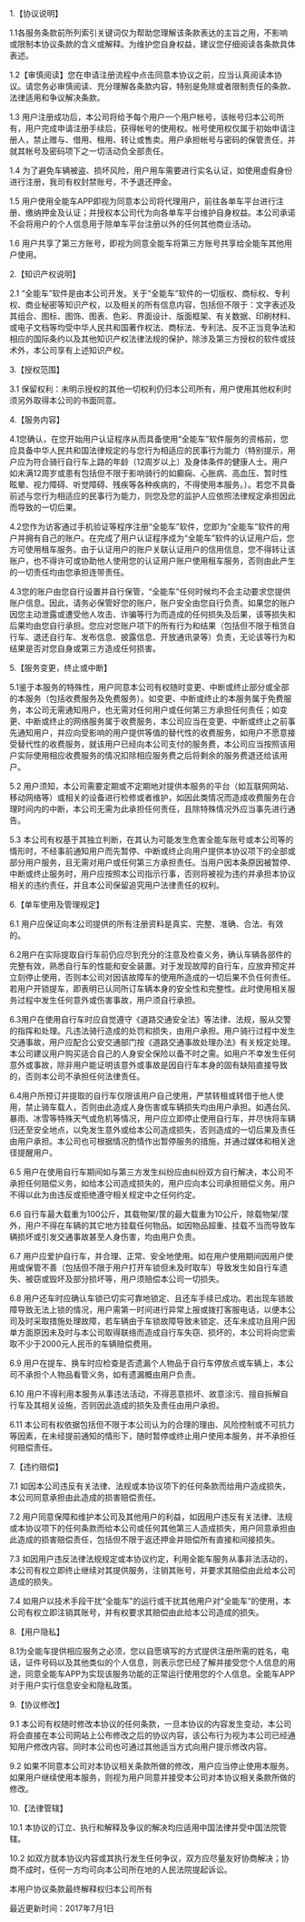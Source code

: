 1.【协议说明】

1.1各服务条款前所列索引关键词仅为帮助您理解该条款表达的主旨之用，不影响或限制本协议条款的含义或解释。为维护您自身权益，建议您仔细阅读各条款具体表述。

1.2【审慎阅读】您在申请注册流程中点击同意本协议之前，应当认真阅读本协议。请您务必审慎阅读、充分理解各条款内容，特别是免除或者限制责任的条款、法律适用和争议解决条款。

1.3 用户注册成功后，本公司将给予每个用户一个用户帐号，该帐号归本公司所有，用户完成申请注册手续后，获得帐号的使用权。帐号使用权仅属于初始申请注册人，禁止赠与、借用、租用、转让或售卖。用户承担帐号与密码的保管责任，并就其帐号及密码项下之一切活动负全部责任。

1.4  为了避免车辆被盗、损坏风险，用户用车需要进行实名认证，如使用虚假身份进行注册，我司有权封禁账号，不予退还押金。

1.5 用户使用全能车APP即视为同意本公司将代理用户，前往各单车平台进行注册、缴纳押金及认证；并授权本公司代为向各单车平台维护自身权益。本公司承诺不会将用户的个人信息用于除单车平台注册以外的任何其他商业活动。

1.6 用户共享了第三方账号，即视为同意全能车将第三方账号共享给全能车其他用户使用。

2.【知识产权说明】

2.1 “全能车”软件是由本公司开发。关于“全能车”软件的一切版权、商标权、专利权、商业秘密等知识产权，以及相关的所有信息内容，包括但不限于：文字表述及其组合、图标、图饰、图表、色彩、界面设计、版面框架、有关数据、印刷材料、或电子文档等均受中华人民共和国著作权法、商标法、专利法、反不正当竞争法和相应的国际条约以及其他知识产权法律法规的保护，除涉及第三方授权的软件或技术外，本公司享有上述知识产权。

3.【授权范围】

3.1 保留权利：未明示授权的其他一切权利仍归本公司所有，用户使用其他权利时须另外取得本公司的书面同意。

4.【服务内容】

4.1您确认，在您开始用户认证程序从而具备使用“全能车”软件服务的资格前，您应具备中华人民共和国法律规定的与您行为相适应的民事行为能力（特别提示，用户应为符合骑行自行车上路的年龄（12周岁以上）及身体条件的健康人士。用户如未满12周岁或患有包括但不限于影响骑行的如癫痫、心胀病、高血压、暂时性眩晕、视力障碍、听觉障碍、残疾等各种疾病的，不得使用本服务。）。若您不具备前述与您行为相适应的民事行为能力，则您及您的监护人应依照法律规定承担因此而导致的一切后果。

4.2您作为访客通过手机验证等程序注册“全能车”软件，您即为“全能车”软件的用户并拥有自己的账户。在完成了用户认证程序成为“全能车”软件的认证用户后，您方可使用租车服务。由于认证用户的账户关联认证用户的信用信息，您不得转让该账户，也不得许可或协助他人使用您的认证用户账户使用租车服务，否则由此产生的一切责任均由您承担连带责任。

4.3您的账户由您自行设置并自行保管，“全能车”任何时候均不会主动要求您提供账户信息。因此，请务必保管好您的账户，账户安全由您自行负责。如果您的账户因您主动泄露或遭受他人攻击、诈骗等行为而造成的任何损失及后果，该等损失和后果均由您自行承担。您应对您账户项下的所有行为和结果（包括但不限于租赁自行车、退还自行车、发布信息、披露信息、开放通讯录等）负责，无论该等行为和结果是否对您自身或第三方造成任何损害。

5.【服务变更，终止或中断】

5.1鉴于本服务的特殊性，用户同意本公司有权随时变更、中断或终止部分或全部的本服务（包括收费服务及免费服务）。如变更、中断或终止的本服务属于免费服务，本公司无需通知用户，也无需对任何用户或任何第三方承担任何责任；如变更、中断或终止的网络服务属于收费服务，本公司应当在变更、中断或终止之前事先通知用户，并应向受影响的用户提供等值的替代性的收费服务，如用户不愿意接受替代性的收费服务，就该用户已经向本公司支付的服务费，本公司应当按照该用户实际使用相应收费服务的情况扣除相应服务费之后将剩余的服务费退还给该用户。

5.2 用户须知，本公司需要定期或不定期地对提供本服务的平台（如互联网网站、移动网络等）或相关的设备进行检修或者维护，如因此类情况而造成收费服务在合理时间内的中断，本公司无需为此承担任何责任，且除特殊情况外应当事先进行通告。

5.3 本公司有权基于其独立判断，在其认为可能发生危害全能车账号或本公司等的情形时，不经事前通知用户而先暂停、中断或终止向用户提供本协议项下的全部或部分用户服务，且无需对用户或任何第三方承担责任。当用户因本条原因被暂停、中断或终止服务时，用户应按照本公司指示行事，否则将被视为违约并承担本协议相关的违约责任，并且本公司保留追究用户法律责任的权利。

6.【单车使用及管理规定】

6.1 用户应保证向本公司提供的所有注册资料是真实、完整、准确、合法、有效的。

6.2用户在实际提取自行车前仍应尽到充分的注意及检查义务，确认车辆各部件的完整有效，熟悉自行车的性能和安全装置。对于发现故障的自行车，应放弃预定并立刻停止使用，否则本公司对因该故障车的使用所造成的一切后果不负任何责任。 若用户开锁提车，即表明已认同所订车辆本身的安全性和完整性。此时使用相关服务过程中发生任何意外或伤害事故，用户须自行承担。

6.3用户在使用自行车时应自觉遵守《道路交通安全法》等法律、法规，服从交警的指挥和处理。凡违法骑行造成的处罚和损失，由用户承担。用户骑行过程中发生交通事故，用户应配合公安交通部门按《道路交通事故处理办法》有关规定处理。本公司建议用户购买适合自己的人身安全保险以备不时之需。如用户不幸发生任何意外或事故，除非用户能证明该意外或事故是因自行车本身的固有缺陷直接导致的，否则本公司不承担任何法律责任。

6.4用户所预订并提取的自行车仅限该用户自己使用，严禁转租或转借于他人使用，禁止骑车载人，否则由此造成人身伤害或车辆损失均由用户承担。如遇台风、暴雨、冰雪等特殊天气或危机等情况，用户应立即停止使用自行车，并尽快将车辆归还至安全地点，以免发生意外或给本公司造成损失，否则造成的一切后果及责任由用户承担。本公司也可根据情况酌情作出暂停服务的措施，并通过媒体和相关途径提醒用户。

6.5 用户在使用自行车期间如与第三方发生纠纷应由纠纷双方自行解决，本公司不承担任何赔偿义务，如给本公司造成损失的，用户应向本公司承担赔偿义务。用户不得以此为由违反或拒绝遵守相关规定中之任何约定。

6.6 自行车最大载重为100公斤，其载物架/筐的最大载重为10公斤，除载物架/筐外，用户不得在车辆的其它地方挂载任何物品。如因物品超重、挂载不当而导致车辆损坏或引发交通事故甚至人身伤害，均由用户负责。

6.7 用户应爱护自行车，并合理、正常、安全地使用。如在用户使用期间因用户使用或保管不善（包括但不限于用户打开车锁但未及时取车）导致发生如自行车遗失、被窃或毁坏及部分损坏等，用户须赔偿本公司一切损失。

6.8 用户还车时应确认车锁已切实可靠地锁定、且还车手续已成功。若出现车锁故障导致无法上锁的情况，用户需第一时间进行异常上报或拨打客服电话，以便本公司及时采取措施处理故障，若车辆由于车锁故障导致未锁定、还车未成功且用户因单方面原因未及时与本公司取得联络而造成自行车失窃、损坏的，本公司将向您索取不少于2000元人民币的车辆赔偿费用。

6.9 用户在提车、换车时应检查是否遗漏个人物品于自行车停放点或车辆上，本公司不承担个人物品看管义务，如有遗漏概由用户负责。

6.10 用户不得利用本服务从事违法活动，不得恶意损坏、故意涂污、擅自拆解自行车及其相关设施，否则因此造成的损失及责任由用户承担。

6.11 本公司有权依据包括但不限于本公司认为的合理的理由、风险控制或不可抗力等因素，在未经提前通知的情形下，随时暂停或终止用户使用本服务，并不承担任何赔偿责任。

7.【违约赔偿】

7.1 如因本公司违反有关法律、法规或本协议项下的任何条款而给用户造成损失，本公司同意承担由此造成的损害赔偿责任。 

7.2 用户同意保障和维护本公司及其他用户的利益，如因用户违反有关法律、法规或本协议项下的任何条款而给本公司或任何其他第三人造成损失，用户同意承担由此造成的损害赔偿责任，包括但不限于返还押金并赔偿所有直接和间接损失。

7.3 如因用户违反法律法规规定或本协议约定，利用全能车服务从事非法活动的，本公司有权立即终止继续对其提供服务，注销其账号，并要求其赔偿由此给本公司造成的损失。

7.4 如用户以技术手段干扰“全能车”的运行或干扰其他用户对“全能车”的使用，本公司有权立即注销其账号，并有权要求其赔偿由此给本公司造成的损失。

8.【用户隐私】

8.1为全能车提供相应服务之必须，您以自愿填写的方式提供注册所需的姓名，电话，证件号码以及其他类似的个人信息，则表示您已经了解并接受您个人信息的用途，同意全能车APP为实现该服务功能的正常运行使用您的个人信息。全能车APP对于用户实行信息安全和隐私政策。

9.【协议修改】

9.1 本公司有权随时修改本协议的任何条款，一旦本协议的内容发生变动，本公司将会直接在本公司网站上公布修改之后的协议内容，该公布行为视为本公司已经通知用户修改内容。同时本公司也可通过其他适当方式向用户提示修改内容。

9.2 如果不同意本公司对本协议相关条款所做的修改，用户应当停止使用本服务。如果用户继续使用本服务，则视为用户同意并接受本公司对本协议相关条款所做的修改。

10.【法律管辖】

10.1 本协议的订立、执行和解释及争议的解决均应适用中国法律并受中国法院管辖。

10.2 如双方就本协议内容或其执行发生任何争议，双方应尽量友好协商解决；协商不成时，任何一方均可向本公司所在地的人民法院提起诉讼。

本用户协议条款最终解释权归本公司所有

最近更新时间：2017年7月1日
